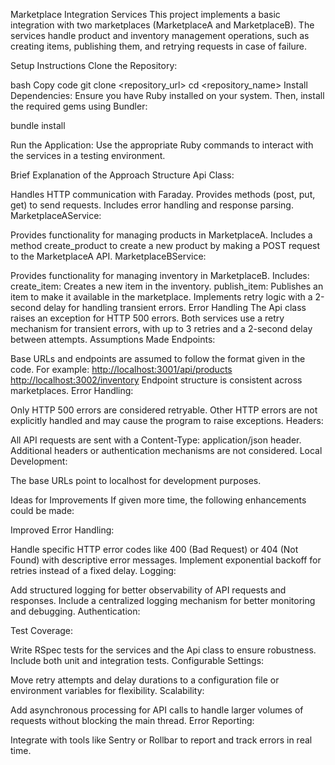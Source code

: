 Marketplace Integration Services This project implements a basic integration with two marketplaces (MarketplaceA and MarketplaceB). The services handle product and inventory management operations, such as creating items, publishing them, and retrying requests in case of failure.

Setup Instructions Clone the Repository:

bash Copy code git clone <repository_url> cd <repository_name> Install Dependencies: Ensure you have Ruby installed on your system. Then, install the required gems using Bundler:

bundle install

Run the Application: Use the appropriate Ruby commands to interact with the services in a testing environment.

Brief Explanation of the Approach Structure Api Class:

Handles HTTP communication with Faraday. Provides methods (post, put, get) to send requests. Includes error handling and response parsing. MarketplaceAService:

Provides functionality for managing products in MarketplaceA. Includes a method create_product to create a new product by making a POST request to the MarketplaceA API. MarketplaceBService:

Provides functionality for managing inventory in MarketplaceB. Includes: create_item: Creates a new item in the inventory. publish_item: Publishes an item to make it available in the marketplace. Implements retry logic with a 2-second delay for handling transient errors. Error Handling The Api class raises an exception for HTTP 500 errors. Both services use a retry mechanism for transient errors, with up to 3 retries and a 2-second delay between attempts. Assumptions Made Endpoints:

Base URLs and endpoints are assumed to follow the format given in the code. For example: <http://localhost:3001/api/products> <http://localhost:3002/inventory> Endpoint structure is consistent across marketplaces. Error Handling:

Only HTTP 500 errors are considered retryable. Other HTTP errors are not explicitly handled and may cause the program to raise exceptions. Headers:

All API requests are sent with a Content-Type: application/json header. Additional headers or authentication mechanisms are not considered. Local Development:

The base URLs point to localhost for development purposes.

Ideas for Improvements If given more time, the following enhancements could be made:

Improved Error Handling:

Handle specific HTTP error codes like 400 (Bad Request) or 404 (Not Found) with descriptive error messages. Implement exponential backoff for retries instead of a fixed delay. Logging:

Add structured logging for better observability of API requests and responses. Include a centralized logging mechanism for better monitoring and debugging. Authentication:

Test Coverage:

Write RSpec tests for the services and the Api class to ensure robustness. Include both unit and integration tests. Configurable Settings:

Move retry attempts and delay durations to a configuration file or environment variables for flexibility. Scalability:

Add asynchronous processing for API calls to handle larger volumes of requests without blocking the main thread. Error Reporting:

Integrate with tools like Sentry or Rollbar to report and track errors in real time.